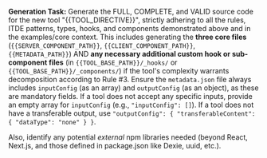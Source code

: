 **Generation Task:**
Generate the FULL, COMPLETE, and VALID source code for the new tool "{{TOOL_DIRECTIVE}}", strictly adhering to all the rules, ITDE patterns, types, hooks, and components demonstrated above and in the examples/core context.
This includes generating the **three core files** (`{{SERVER_COMPONENT_PATH}}`, `{{CLIENT_COMPONENT_PATH}}`, `{{METADATA_PATH}}`) AND **any necessary additional custom hook or sub-component files** (in `{{TOOL_BASE_PATH}}/_hooks/` or `{{TOOL_BASE_PATH}}/_components/`) if the tool's complexity warrants decomposition according to Rule #3.
Ensure the `metadata.json` file always includes `inputConfig` (as an array) and `outputConfig` (as an object), as these are mandatory fields. If a tool does not accept any specific inputs, provide an empty array for `inputConfig` (e.g., `"inputConfig": []`). If a tool does not have a transferable output, use `"outputConfig": { "transferableContent": { "dataType": "none" } }`.

Also, identify any potential _external_ npm libraries needed (beyond React, Next.js, and those defined in package.json like Dexie, uuid, etc.).
